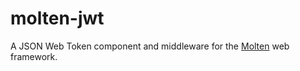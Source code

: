 # molten-jwt
A JSON Web Token component and middleware for the [Molten](https://github.com/Bogdanp/molten) web framework.
